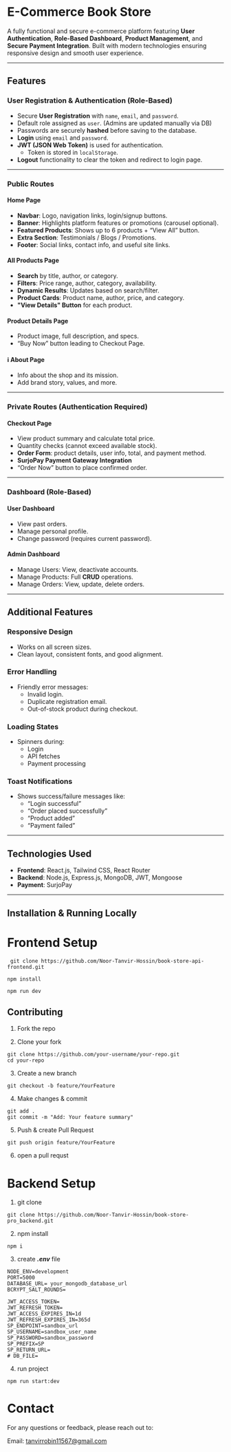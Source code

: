 # E-Commerce Book Store

A fully functional and secure e-commerce platform featuring **User Authentication**, **Role-Based Dashboard**, **Product Management**, and **Secure Payment Integration**. Built with modern technologies ensuring responsive design and smooth user experience.

---

## Features

### User Registration & Authentication (Role-Based)

- Secure **User Registration** with `name`, `email`, and `password`.
- Default role assigned as `user`. (Admins are updated manually via DB)
- Passwords are securely **hashed** before saving to the database.
- **Login** using `email` and `password`.
- **JWT (JSON Web Token)** is used for authentication.
  - Token is stored in `localStorage`.
- **Logout** functionality to clear the token and redirect to login page.

---

### Public Routes

#### Home Page

- **Navbar**: Logo, navigation links, login/signup buttons.
- **Banner**: Highlights platform features or promotions (carousel optional).
- **Featured Products**: Shows up to 6 products + “View All” button.
- **Extra Section**: Testimonials / Blogs / Promotions.
- **Footer**: Social links, contact info, and useful site links.

#### All Products Page

- **Search** by title, author, or category.
- **Filters**: Price range, author, category, availability.
- **Dynamic Results**: Updates based on search/filter.
- **Product Cards**: Product name, author, price, and category.
- **"View Details" Button** for each product.

#### Product Details Page

- Product image, full description, and specs.
- “Buy Now” button leading to Checkout Page.

#### ℹ️ About Page

- Info about the shop and its mission.
- Add brand story, values, and more.

---

### Private Routes (Authentication Required)

#### Checkout Page

- View product summary and calculate total price.
- Quantity checks (cannot exceed available stock).
- **Order Form**: product details, user info, total, and payment method.
- **SurjoPay Payment Gateway Integration**
- “Order Now” button to place confirmed order.

---

### Dashboard (Role-Based)

#### User Dashboard

- View past orders.
- Manage personal profile.
- Change password (requires current password).

#### Admin Dashboard

- Manage Users: View, deactivate accounts.
- Manage Products: Full **CRUD** operations.
- Manage Orders: View, update, delete orders.

---

## Additional Features

### Responsive Design

- Works on all screen sizes.
- Clean layout, consistent fonts, and good alignment.

### Error Handling

- Friendly error messages:
  - Invalid login.
  - Duplicate registration email.
  - Out-of-stock product during checkout.

### Loading States

- Spinners during:
  - Login
  - API fetches
  - Payment processing

### Toast Notifications

- Shows success/failure messages like:
  - “Login successful”
  - “Order placed successfully”
  - “Product added”
  - “Payment failed”

---

## Technologies Used

- **Frontend**: React.js, Tailwind CSS, React Router
- **Backend**: Node.js, Express.js, MongoDB, JWT, Mongoose
- **Payment**: SurjoPay

---

## Installation & Running Locally

# Frontend Setup

```
 git clone https://github.com/Noor-Tanvir-Hossin/book-store-api-frontend.git

```

```
npm install
```

```
npm run dev
```

## Contributing

1. Fork the repo

2. Clone your fork

```
git clone https://github.com/your-username/your-repo.git
cd your-repo
```

3. Create a new branch

```
git checkout -b feature/YourFeature
```

4. Make changes & commit

```
git add .
git commit -m "Add: Your feature summary"
```

5. Push & create Pull Request

```
git push origin feature/YourFeature
```

6. open a pull requst

# Backend Setup

1. git clone

```
git clone https://github.com/Noor-Tanvir-Hossin/book-store-pro_backend.git
```

2. npm install

```
npm i
```

3. create **_.env_** file

```
NODE_ENV=development
PORT=5000
DATABASE_URL= your_mongodb_database_url
BCRYPT_SALT_ROUNDS=

JWT_ACCESS_TOKEN=
JWT_REFRESH_TOKEN=
JWT_ACCESS_EXPIRES_IN=1d
JWT_REFRESH_EXPIRES_IN=365d
SP_ENDPOINT=sandbox_url
SP_USERNAME=sandbox_user_name
SP_PASSWORD=sandbox_password
SP_PREFIX=SP
SP_RETURN_URL=
# DB_FILE=
```

4. run project

```
npm run start:dev
```

# Contact

For any questions or feedback, please reach out to:

Email: tanvirrobin11567@gmail.com
